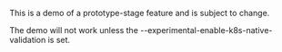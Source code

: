 This is a demo of a prototype-stage feature and is subject to change.

The demo will not work unless the --experimental-enable-k8s-native-validation is
set.

